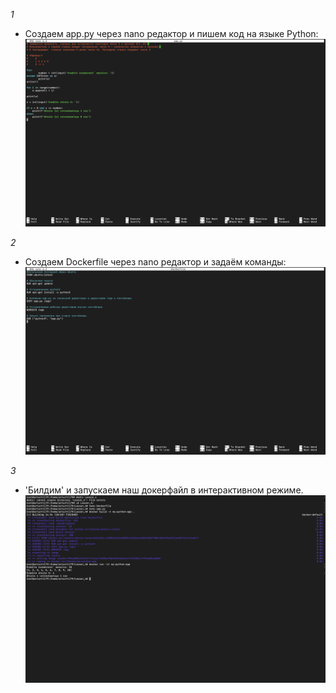 *1*
* Создаем app.py через nano редактор и пишем код на языке Python:
![app.py](app.py.png)

*2*
* Создаем Dockerfile через nano редактор и задаём команды:
![Dockerfile](Dockerfile.png)

*3*
* 'Билдим' и запускаем наш докерфайл в интерактивном режиме.
![Build_Run_Dockerfile](Build_Run_Dockerfile.png)
